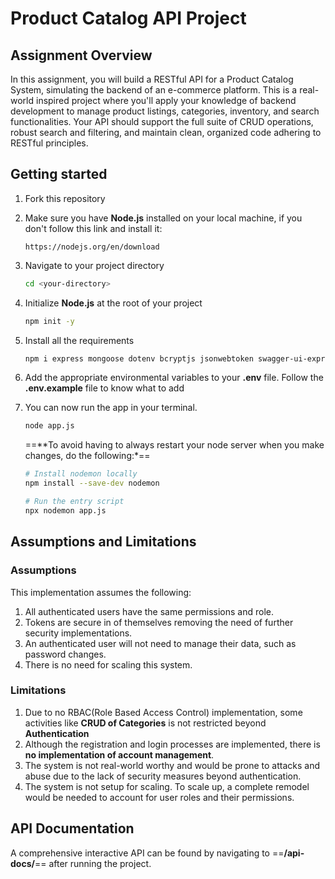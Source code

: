 # Product Catalog API Project

## Assignment Overview

In this assignment, you will build a RESTful API for a Product Catalog System, simulating the backend of an e-commerce platform.
This is a real-world inspired project where you'll apply your knowledge of backend development to manage product listings, categories, inventory, and search functionalities.
Your API should support the full suite of CRUD operations, robust search and filtering, and maintain clean, organized code adhering to RESTful principles.

## Getting started

1. Fork this repository

2. Make sure you have **Node.js** installed on your local machine, if you don't follow this link and install it:

    ```url
    https://nodejs.org/en/download
    ```

3. Navigate to your project directory

    ```bash
    cd <your-directory>
    ```

4. Initialize **Node.js** at the root of your project

    ```bash
    npm init -y
    ```

5. Install all the requirements

    ```bash
    npm i express mongoose dotenv bcryptjs jsonwebtoken swagger-ui-express swagger-jsdoc
    ```

6. Add the appropriate environmental variables to your **.env** file. Follow the **.env.example** file to know what to add

7. You can now run the app in your terminal.

    ```bash
    node app.js
    ```

    ==**To avoid having to always restart your node server when you make changes, do the following:*==

    ```bash
    # Install nodemon locally
    npm install --save-dev nodemon

    # Run the entry script
    npx nodemon app.js
    ```

## Assumptions and Limitations

### Assumptions

This implementation assumes the following:

1. All authenticated users have the same permissions and role.
2. Tokens are secure in of themselves removing the need of further security implementations.
3. An authenticated user will not need to manage their data, such as password changes.
4. There is no need for scaling this system.

### Limitations

1. Due to no RBAC(Role Based Access Control) implementation, some activities like **CRUD of Categories** is not restricted beyond **Authentication**
2. Although the registration and login processes are implemented, there is **no implementation of account management**.
3. The system is not real-world worthy and would be prone to attacks and abuse due to the lack of security measures beyond authentication.
4. The system is not setup for scaling. To scale up, a complete remodel would be needed to account for user roles and their permissions.

## API Documentation

A comprehensive interactive API can be found by navigating to ==**/api-docs/**== after running the project.
